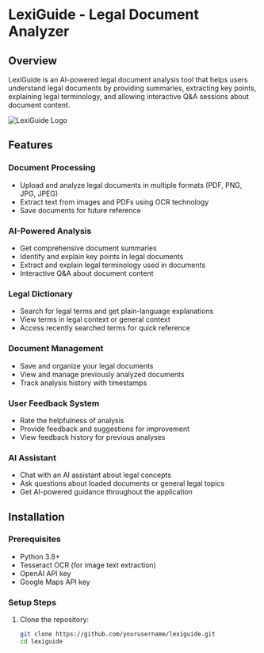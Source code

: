 # LexiGuide - Legal Document Analyzer

## Overview
LexiGuide is an AI-powered legal document analysis tool that helps users understand legal documents by providing summaries, extracting key points, explaining legal terminology, and allowing interactive Q&A sessions about document content.

![LexiGuide Logo](https://placeholder.com/logo)

## Features

### Document Processing
- Upload and analyze legal documents in multiple formats (PDF, PNG, JPG, JPEG)
- Extract text from images and PDFs using OCR technology
- Save documents for future reference

### AI-Powered Analysis
- Get comprehensive document summaries
- Identify and explain key points in legal documents
- Extract and explain legal terminology used in documents
- Interactive Q&A about document content

### Legal Dictionary
- Search for legal terms and get plain-language explanations
- View terms in legal context or general context
- Access recently searched terms for quick reference

### Document Management
- Save and organize your legal documents
- View and manage previously analyzed documents
- Track analysis history with timestamps

### User Feedback System
- Rate the helpfulness of analysis
- Provide feedback and suggestions for improvement
- View feedback history for previous analyses

### AI Assistant
- Chat with an AI assistant about legal concepts
- Ask questions about loaded documents or general legal topics
- Get AI-powered guidance throughout the application

## Installation

### Prerequisites
- Python 3.8+
- Tesseract OCR (for image text extraction)
- OpenAI API key
- Google Maps API key

### Setup Steps

1. Clone the repository:
   ```bash
   git clone https://github.com/yourusername/lexiguide.git
   cd lexiguide
   ```
